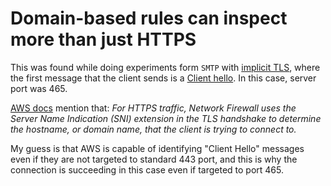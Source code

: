 # Domain-based rules can inspect more than just HTTPS

This was found while doing experiments form `SMTP` with [implicit TLS][00], where the first
message that the client sends is a [Client hello][01]. In this case, server port was 465.

[AWS docs][02] mention that: _For HTTPS traffic, Network Firewall uses the Server Name Indication (SNI) extension
in the TLS handshake to determine the hostname, or domain name, that the client is trying to connect to._

My guess is that AWS is capable of identifying "Client Hello" messages even if they are not targeted to
standard 443 port, and this is why the connection is succeeding in this case even if targeted to port 465.


[//]: # ( ------------------- references below this line ------------------- )

[00]: https://www.rebex.net/kb/tls-ssl-explicit-implicit/
[01]: https://tls12.xargs.org/#client-hello/annotated
[02]: https://docs.aws.amazon.com/network-firewall/latest/developerguide/stateful-rule-groups-domain-names.html

